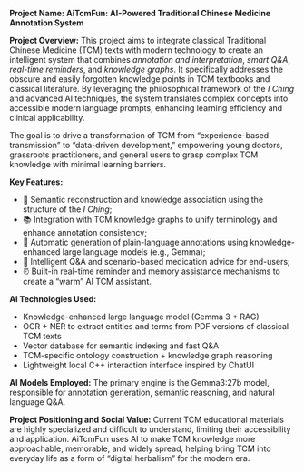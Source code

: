 

**Project Name:**
 **AiTcmFun: AI-Powered Traditional Chinese Medicine Annotation System**

**Project Overview:**
 This project aims to integrate classical Traditional Chinese Medicine (TCM) texts with modern technology to create an intelligent system that combines *annotation and interpretation*, *smart Q&A*, *real-time reminders*, and *knowledge graphs*. It specifically addresses the obscure and easily forgotten knowledge points in TCM textbooks and classical literature. By leveraging the philosophical framework of the *I Ching* and advanced AI techniques, the system translates complex concepts into accessible modern language prompts, enhancing learning efficiency and clinical applicability.

The goal is to drive a transformation of TCM from “experience-based transmission” to “data-driven development,” empowering young doctors, grassroots practitioners, and general users to grasp complex TCM knowledge with minimal learning barriers.

**Key Features:**

- 🌿 Semantic reconstruction and knowledge association using the structure of the *I Ching*;
- 📚 Integration with TCM knowledge graphs to unify terminology and enhance annotation consistency;
- 🤖 Automatic generation of plain-language annotations using knowledge-enhanced large language models (e.g., Gemma);
- 💬 Intelligent Q&A and scenario-based medication advice for end-users;
- ⏰ Built-in real-time reminder and memory assistance mechanisms to create a “warm” AI TCM assistant.

**AI Technologies Used:**

- Knowledge-enhanced large language model (Gemma 3 + RAG)
- OCR + NER to extract entities and terms from PDF versions of classical TCM texts
- Vector database for semantic indexing and fast Q&A
- TCM-specific ontology construction + knowledge graph reasoning
- Lightweight local C++ interaction interface inspired by ChatUI

**AI Models Employed:**
 The primary engine is the Gemma3:27b model, responsible for annotation generation, semantic reasoning, and natural language Q&A.

**Project Positioning and Social Value:**
 Current TCM educational materials are highly specialized and difficult to understand, limiting their accessibility and application. AiTcmFun uses AI to make TCM knowledge more approachable, memorable, and widely spread, helping bring TCM into everyday life as a form of “digital herbalism” for the modern era.